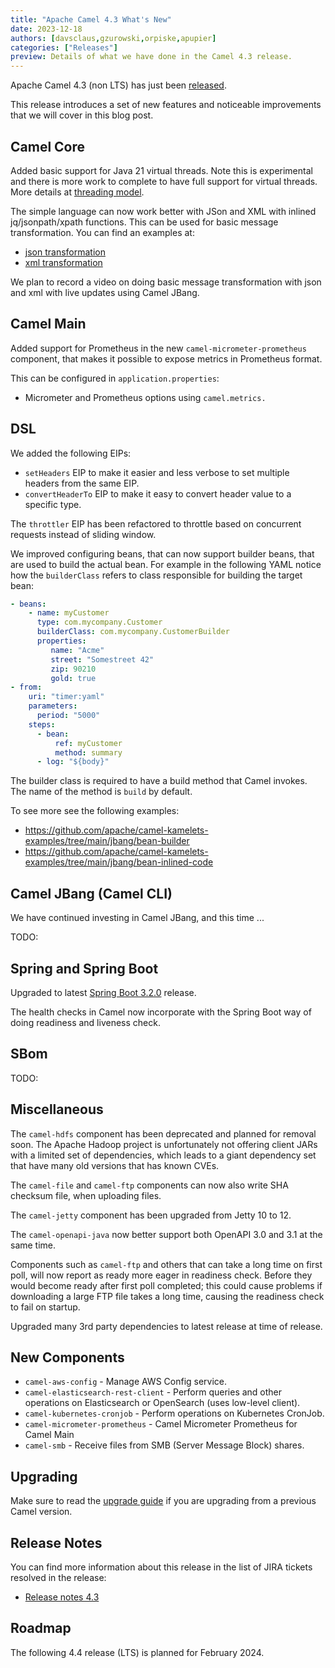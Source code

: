 ```yaml
---
title: "Apache Camel 4.3 What's New"
date: 2023-12-18
authors: [davsclaus,gzurowski,orpiske,apupier]
categories: ["Releases"]
preview: Details of what we have done in the Camel 4.3 release.
---
```


Apache Camel 4.3 (non LTS) has just been [released](/blog/2023/12/RELEASE-4.3.0/).

This release introduces a set of new features and noticeable improvements that we will cover in this blog post.

## Camel Core

Added basic support for Java 21 virtual threads. Note this is experimental and there is more work to complete
to have full support for virtual threads. More details at [threading model](/manual/threading-model.html). 

The simple language can now work better with JSon and XML with inlined jq/jsonpath/xpath functions. This
can be used for basic message transformation. You can find an examples at:

- [json transformation](https://github.com/apache/camel-kamelets-examples/tree/main/jbang/json-transform)
- [xml transformation](/components/next/languages/xpath-language.html#_transforming_a_xml_message)

We plan to record a video on doing basic message transformation with json and xml with live updates using Camel JBang.

## Camel Main

Added support for Prometheus in the new `camel-micrometer-prometheus` component, that makes it possible to expose
metrics in Prometheus format.

This can be configured in `application.properties`:

- Micrometer and Prometheus options using `camel.metrics.`

## DSL

We added the following EIPs:

- `setHeaders` EIP to make it easier and less verbose to set multiple headers from the same EIP.
- `convertHeaderTo` EIP to make it easy to convert header value to a specific type.

The `throttler` EIP has been refactored to throttle based on concurrent requests instead of sliding window.

We improved configuring beans, that can now support builder beans, that are used to build the actual bean.
For example in the following YAML notice how the `builderClass` refers to class responsible for building the target bean:

```yaml
- beans:
    - name: myCustomer
      type: com.mycompany.Customer
      builderClass: com.mycompany.CustomerBuilder
      properties:
         name: "Acme"
         street: "Somestreet 42"
         zip: 90210
         gold: true
- from:
    uri: "timer:yaml"
    parameters:
      period: "5000"
    steps:
      - bean:
          ref: myCustomer
          method: summary
      - log: "${body}"
```

The builder class is required to have a build method that Camel invokes. The name of the method is `build` by default.

To see more see the following examples:

- https://github.com/apache/camel-kamelets-examples/tree/main/jbang/bean-builder
- https://github.com/apache/camel-kamelets-examples/tree/main/jbang/bean-inlined-code

## Camel JBang (Camel CLI)

We have continued investing in Camel JBang, and this time ...

TODO:

## Spring and Spring Boot

Upgraded to latest [Spring Boot 3.2.0](https://spring.io/blog/2023/11/23/spring-boot-3-2-0-available-now) release.

The health checks in Camel now incorporate with the Spring Boot way of doing readiness and liveness check.

## SBom

TODO:

## Miscellaneous

The `camel-hdfs` component has been deprecated and planned for removal soon. The Apache Hadoop project is unfortunately
not offering client JARs with a limited set of dependencies, which leads to a giant dependency set that have many
old versions that has known CVEs.

The `camel-file` and `camel-ftp` components can now also write SHA checksum file, when uploading files.

The `camel-jetty` component has been upgraded from Jetty 10 to 12.

The `camel-openapi-java` now better support both OpenAPI 3.0 and 3.1 at the same time.

Components such as `camel-ftp` and others that can take a long time on first poll, will now report as ready
more eager in readiness check. Before they would become ready after first poll completed; this could cause
problems if downloading a large FTP file takes a long time, causing the readiness check to fail on startup.

Upgraded many 3rd party dependencies to latest release at time of release.

## New Components

- `camel-aws-config` - Manage AWS Config service.
- `camel-elasticsearch-rest-client` - Perform queries and other operations on Elasticsearch or OpenSearch (uses low-level client).
- `camel-kubernetes-cronjob` - Perform operations on Kubernetes CronJob.
- `camel-micrometer-prometheus` - Camel Micrometer Prometheus for Camel Main
- `camel-smb` - Receive files from SMB (Server Message Block) shares.

## Upgrading

Make sure to read the [upgrade guide](/manual/camel-4x-upgrade-guide-4_3.html) if you are upgrading from a previous Camel version.

## Release Notes

You can find more information about this release in the list of JIRA tickets resolved in the release:

- [Release notes 4.3](/releases/release-4.3.0/)

## Roadmap

The following 4.4 release (LTS) is planned for February 2024.

